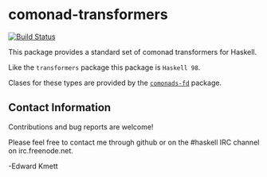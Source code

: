 comonad-transformers
==========

[![Build Status](https://secure.travis-ci.org/ekmett/comonad-transformers.png?branch=master)](http://travis-ci.org/ekmett/comonad-transformers)

This package provides a standard set of comonad transformers for Haskell.

Like the `transformers` package this package is `Haskell 98`.

Clases for these types are provided by the [`comonads-fd`](/ekmett/comonads-fd) package.

Contact Information
-------------------

Contributions and bug reports are welcome!

Please feel free to contact me through github or on the #haskell IRC channel on irc.freenode.net.

-Edward Kmett
